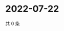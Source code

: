 # 2022-07-22

共 0 条

<!-- BEGIN WEIBO -->
<!-- 最后更新时间 Fri Jul 22 2022 15:16:25 GMT+0800 (China Standard Time) -->

<!-- END WEIBO -->
